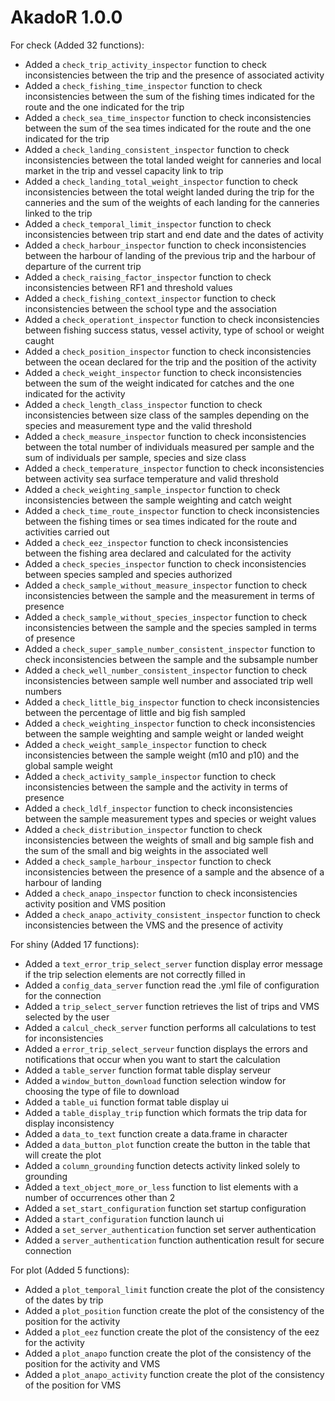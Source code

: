 # AkadoR 1.0.0

For check (Added 32 functions):  
* Added a `check_trip_activity_inspector` function to check inconsistencies between the trip and the presence of associated activity  
* Added a `check_fishing_time_inspector` function to check inconsistencies between the sum of the fishing times indicated for the route and the one indicated for the trip  
* Added a `check_sea_time_inspector` function to check inconsistencies between the sum of the sea times indicated for the route and the one indicated for the trip  
* Added a `check_landing_consistent_inspector` function to check inconsistencies between the total landed weight for canneries and local market in the trip and vessel capacity link to trip  
* Added a `check_landing_total_weight_inspector` function to check inconsistencies between the total weight landed during the trip for the canneries and the sum of the weights of each landing for the canneries linked to the trip  
* Added a `check_temporal_limit_inspector` function to check inconsistencies between trip start and end date and the dates of activity  
* Added a `check_harbour_inspector` function to check inconsistencies between the harbour of landing of the previous trip and the harbour of departure of the current trip  
* Added a `check_raising_factor_inspector` function to check inconsistencies between RF1 and threshold values  
* Added a `check_fishing_context_inspector` function to check inconsistencies between the school type and the association  
* Added a `check_operationt_inspector` function to check inconsistencies between fishing success status, vessel activity, type of school or weight caught  
* Added a `check_position_inspector` function to check inconsistencies between the ocean declared for the trip and the position of the activity  
* Added a `check_weight_inspector` function to check inconsistencies between the sum of the weight indicated for catches and the one indicated for the activity  
* Added a `check_length_class_inspector` function to check inconsistencies between size class of the samples depending on the species and measurement type and the valid threshold  
* Added a `check_measure_inspector` function to check inconsistencies between the total number of individuals measured per sample and the sum of individuals per sample, species and size class  
* Added a `check_temperature_inspector` function to check inconsistencies between activity sea surface temperature and valid threshold  
* Added a `check_weighting_sample_inspector` function to check inconsistencies between the sample weighting and catch weight  
* Added a `check_time_route_inspector` function to check inconsistencies between the fishing times or sea times indicated for the route and activities carried out  
* Added a `check_eez_inspector` function to check inconsistencies between the fishing area declared and calculated for the activity  
* Added a `check_species_inspector` function to check inconsistencies between species sampled and species authorized  
* Added a `check_sample_without_measure_inspector` function to check inconsistencies between the sample and the measurement in terms of presence  
* Added a `check_sample_without_species_inspector` function to check inconsistencies between the sample and the species sampled in terms of presence  
* Added a `check_super_sample_number_consistent_inspector` function to check inconsistencies between the sample and the subsample number  
* Added a `check_well_number_consistent_inspector` function to check inconsistencies between sample well number and associated trip well numbers  
* Added a `check_little_big_inspector` function to check inconsistencies between the percentage of little and big fish sampled  
* Added a `check_weighting_inspector` function to check inconsistencies between the sample weighting and sample weight or landed weight  
* Added a `check_weight_sample_inspector` function to check inconsistencies between the sample weight (m10 and p10) and the global sample weight  
* Added a `check_activity_sample_inspector` function to check inconsistencies between the sample and the activity in terms of presence  
* Added a `check_ldlf_inspector` function to check inconsistencies between the sample measurement types and species or weight values  
* Added a `check_distribution_inspector` function to check inconsistencies between the weights of small and big sample fish and the sum of the small and big weights in the associated well  
* Added a `check_sample_harbour_inspector` function to check inconsistencies between the presence of a sample and the absence of a harbour of landing  
* Added a `check_anapo_inspector` function to check inconsistencies activity position and VMS position  
* Added a `check_anapo_activity_consistent_inspector` function to check inconsistencies between the VMS and the presence of activity  

For shiny (Added 17 functions):   
* Added a `text_error_trip_select_server` function display error message if the trip selection elements are not correctly filled in  
* Added a `config_data_server` function read the .yml file of configuration for the connection  
* Added a `trip_select_server` function retrieves the list of trips and VMS selected by the user  
* Added a `calcul_check_server` function performs all calculations to test for inconsistencies  
* Added a `error_trip_select_serveur` function displays the errors and notifications that occur when you want to start the calculation  
* Added a `table_server` function format table display serveur  
* Added a `window_button_download` function selection window for choosing the type of file to download  
* Added a `table_ui` function format table display ui  
* Added a `table_display_trip` function which formats the trip data for display inconsistency  
* Added a `data_to_text` function create a data.frame in character  
* Added a `data_button_plot` function create the button in the table that will create the plot  
* Added a `column_grounding` function detects activity linked solely to grounding  
* Added a `text_object_more_or_less` function to list elements with a number of occurrences other than 2  
* Added a `set_start_configuration` function set startup configuration  
* Added a `start_configuration` function launch ui  
* Added a `set_server_authentication` function set server authentication  
* Added a `server_authentication` function authentication result for secure connection  

For plot (Added 5 functions):   
* Added a `plot_temporal_limit` function create the plot of the consistency of the dates by trip  
* Added a `plot_position` function create the plot of the consistency of the position for the activity  
* Added a `plot_eez` function create the plot of the consistency of the eez for the activity  
* Added a `plot_anapo` function create the plot of the consistency of the position for the activity and VMS  
* Added a `plot_anapo_activity` function create the plot of the consistency of the position for VMS  
